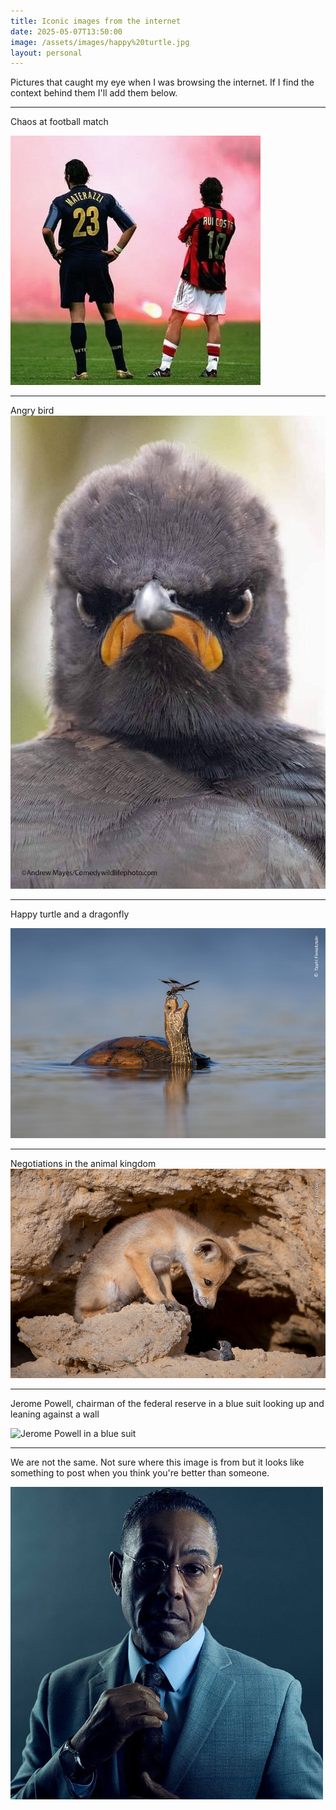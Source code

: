 ```yaml
---
title: Iconic images from the internet
date: 2025-05-07T13:50:00
image: /assets/images/happy%20turtle.jpg
layout: personal
---
```

Pictures that caught my eye when I was browsing the internet. If I find the context behind them I'll add them below.

---

Chaos at football match

![](/assets/images/photo_5924816344866472352_x.jpg)

---

Angry bird![](/assets/images/Serious_bird.jpg)

---

Happy turtle and a dragonfly

![](/assets/images/happy%20turtle.jpg)

---

Negotiations in the animal kingdom![](/assets/images/fox_negotiation.jpg)

---

Jerome Powell, chairman of the federal reserve in a blue suit looking up and leaning against a wall

![Jerome Powell in a blue suit](https://media.npr.org/assets/img/2025/04/22/gettyimages-1782089362-e8963c586e28f9cfcf5280b48f0af864927b731a.jpg?s=1100&c=50&f=jpeg)

---

We are not the same. Not sure where this image is from but it looks like something to post when you think you're better than someone.

![Adjusting tie in Suit](/assets/images/we_are_not_the_same.jpeg "we are not the same")
